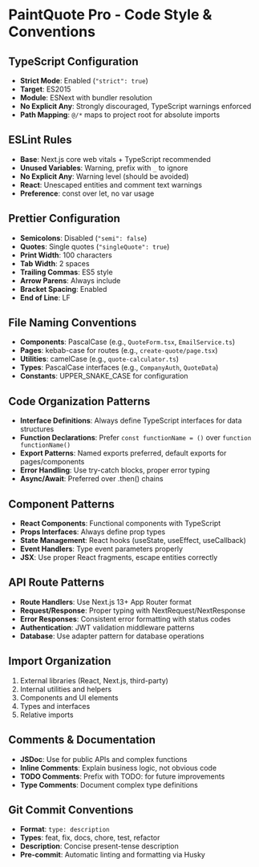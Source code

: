 # PaintQuote Pro - Code Style & Conventions

## TypeScript Configuration
- **Strict Mode**: Enabled (`"strict": true`)
- **Target**: ES2015
- **Module**: ESNext with bundler resolution
- **No Explicit Any**: Strongly discouraged, TypeScript warnings enforced
- **Path Mapping**: `@/*` maps to project root for absolute imports

## ESLint Rules
- **Base**: Next.js core web vitals + TypeScript recommended
- **Unused Variables**: Warning, prefix with `_` to ignore
- **No Explicit Any**: Warning level (should be avoided)
- **React**: Unescaped entities and comment text warnings
- **Preference**: const over let, no var usage

## Prettier Configuration
- **Semicolons**: Disabled (`"semi": false`)
- **Quotes**: Single quotes (`"singleQuote": true`)
- **Print Width**: 100 characters
- **Tab Width**: 2 spaces
- **Trailing Commas**: ES5 style
- **Arrow Parens**: Always include
- **Bracket Spacing**: Enabled
- **End of Line**: LF

## File Naming Conventions
- **Components**: PascalCase (e.g., `QuoteForm.tsx`, `EmailService.ts`)
- **Pages**: kebab-case for routes (e.g., `create-quote/page.tsx`)
- **Utilities**: camelCase (e.g., `quote-calculator.ts`)
- **Types**: PascalCase interfaces (e.g., `CompanyAuth`, `QuoteData`)
- **Constants**: UPPER_SNAKE_CASE for configuration

## Code Organization Patterns
- **Interface Definitions**: Always define TypeScript interfaces for data structures
- **Function Declarations**: Prefer `const functionName = ()` over `function functionName()`
- **Export Patterns**: Named exports preferred, default exports for pages/components
- **Error Handling**: Use try-catch blocks, proper error typing
- **Async/Await**: Preferred over .then() chains

## Component Patterns
- **React Components**: Functional components with TypeScript
- **Props Interfaces**: Always define prop types
- **State Management**: React hooks (useState, useEffect, useCallback)
- **Event Handlers**: Type event parameters properly
- **JSX**: Use proper React fragments, escape entities correctly

## API Route Patterns
- **Route Handlers**: Use Next.js 13+ App Router format
- **Request/Response**: Proper typing with NextRequest/NextResponse
- **Error Responses**: Consistent error formatting with status codes
- **Authentication**: JWT validation middleware patterns
- **Database**: Use adapter pattern for database operations

## Import Organization
1. External libraries (React, Next.js, third-party)
2. Internal utilities and helpers
3. Components and UI elements
4. Types and interfaces
5. Relative imports

## Comments & Documentation
- **JSDoc**: Use for public APIs and complex functions
- **Inline Comments**: Explain business logic, not obvious code
- **TODO Comments**: Prefix with TODO: for future improvements
- **Type Comments**: Document complex type definitions

## Git Commit Conventions
- **Format**: `type: description`
- **Types**: feat, fix, docs, chore, test, refactor
- **Description**: Concise present-tense description
- **Pre-commit**: Automatic linting and formatting via Husky